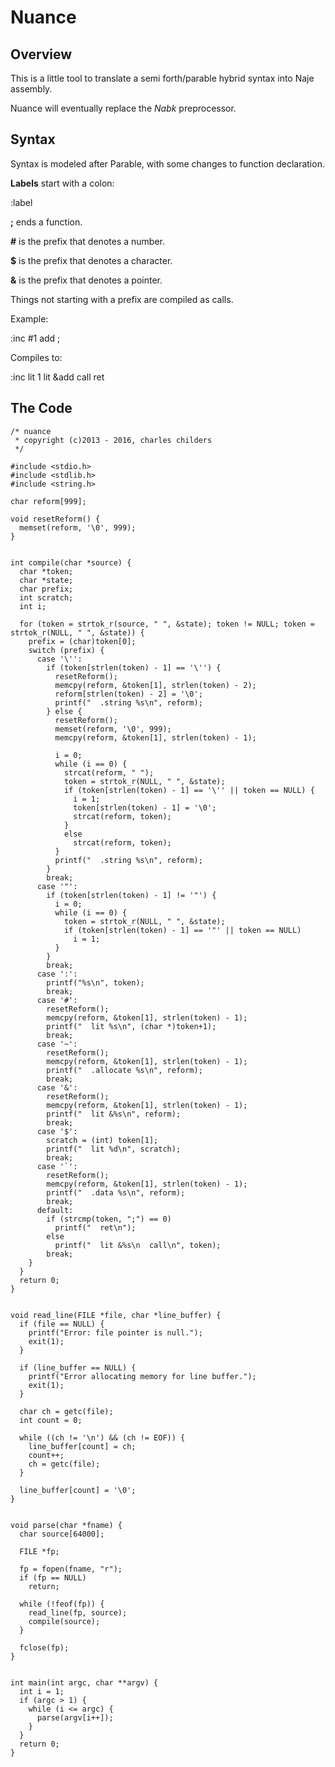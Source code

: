 # Nuance

## Overview

This is a little tool to translate a semi forth/parable hybrid syntax into Naje assembly.

Nuance will eventually replace the *Nabk* preprocessor.

## Syntax

Syntax is modeled after Parable, with some changes to function declaration.

**Labels** start with a colon:

  :label

**;** ends a function.

**#** is the prefix that denotes a number.

**$** is the prefix that denotes a character.

**&** is the prefix that denotes a pointer.

Things not starting with a prefix are compiled as calls.

Example:

  :inc #1 add ;

Compiles to:

  :inc
    lit 1
    lit &add
    call
    ret

## The Code

````
/* nuance
 * copyright (c)2013 - 2016, charles childers
 */

#include <stdio.h>
#include <stdlib.h>
#include <string.h>

char reform[999];

void resetReform() {
  memset(reform, '\0', 999);
}


int compile(char *source) {
  char *token;
  char *state;
  char prefix;
  int scratch;
  int i;

  for (token = strtok_r(source, " ", &state); token != NULL; token = strtok_r(NULL, " ", &state)) {
    prefix = (char)token[0];
    switch (prefix) {
      case '\'':
        if (token[strlen(token) - 1] == '\'') {
          resetReform();
          memcpy(reform, &token[1], strlen(token) - 2);
          reform[strlen(token) - 2] = '\0';
          printf("  .string %s\n", reform);
        } else {
          resetReform();
          memset(reform, '\0', 999);
          memcpy(reform, &token[1], strlen(token) - 1);

          i = 0;
          while (i == 0) {
            strcat(reform, " ");
            token = strtok_r(NULL, " ", &state);
            if (token[strlen(token) - 1] == '\'' || token == NULL) {
              i = 1;
              token[strlen(token) - 1] = '\0';
              strcat(reform, token);
            }
            else
              strcat(reform, token);
          }
          printf("  .string %s\n", reform);
        }
        break;
      case '"':
        if (token[strlen(token) - 1] != '"') {
          i = 0;
          while (i == 0) {
            token = strtok_r(NULL, " ", &state);
            if (token[strlen(token) - 1] == '"' || token == NULL)
              i = 1;
          }
        }
        break;
      case ':':
        printf("%s\n", token);
        break;
      case '#':
        resetReform();
        memcpy(reform, &token[1], strlen(token) - 1);
        printf("  lit %s\n", (char *)token+1);
        break;
      case '~':
        resetReform();
        memcpy(reform, &token[1], strlen(token) - 1);
        printf("  .allocate %s\n", reform);
        break;
      case '&':
        resetReform();
        memcpy(reform, &token[1], strlen(token) - 1);
        printf("  lit &%s\n", reform);
        break;
      case '$':
        scratch = (int) token[1];
        printf("  lit %d\n", scratch);
        break;
      case '`':
        resetReform();
        memcpy(reform, &token[1], strlen(token) - 1);
        printf("  .data %s\n", reform);
        break;
      default:
        if (strcmp(token, ";") == 0)
          printf("  ret\n");
        else
          printf("  lit &%s\n  call\n", token);
        break;
    }
  }
  return 0;
}


void read_line(FILE *file, char *line_buffer) {
  if (file == NULL) {
    printf("Error: file pointer is null.");
    exit(1);
  }

  if (line_buffer == NULL) {
    printf("Error allocating memory for line buffer.");
    exit(1);
  }

  char ch = getc(file);
  int count = 0;

  while ((ch != '\n') && (ch != EOF)) {
    line_buffer[count] = ch;
    count++;
    ch = getc(file);
  }

  line_buffer[count] = '\0';
}


void parse(char *fname) {
  char source[64000];

  FILE *fp;

  fp = fopen(fname, "r");
  if (fp == NULL)
    return;

  while (!feof(fp)) {
    read_line(fp, source);
    compile(source);
  }

  fclose(fp);
}


int main(int argc, char **argv) {
  int i = 1;
  if (argc > 1) {
    while (i <= argc) {
      parse(argv[i++]);
    }
  }
  return 0;
}
````
